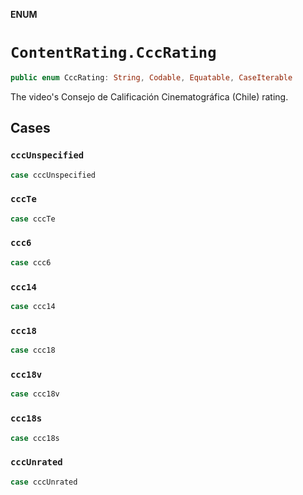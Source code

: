 **ENUM**

# `ContentRating.CccRating`

```swift
public enum CccRating: String, Codable, Equatable, CaseIterable
```

The video's Consejo de Calificación Cinematográfica (Chile) rating.

## Cases
### `cccUnspecified`

```swift
case cccUnspecified
```

### `cccTe`

```swift
case cccTe
```

### `ccc6`

```swift
case ccc6
```

### `ccc14`

```swift
case ccc14
```

### `ccc18`

```swift
case ccc18
```

### `ccc18v`

```swift
case ccc18v
```

### `ccc18s`

```swift
case ccc18s
```

### `cccUnrated`

```swift
case cccUnrated
```
